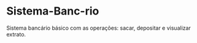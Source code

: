 # Sistema-Banc-rio
Sistema bancário básico com as operações: sacar, depositar e visualizar extrato.
